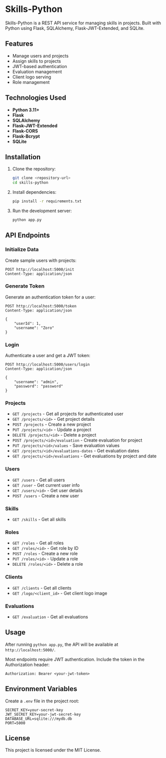 # Skills-Python

Skills-Python is a REST API service for managing skills in projects. Built with Python using Flask, SQLAlchemy, Flask-JWT-Extended, and SQLite.

## Features

- Manage users and projects
- Assign skills to projects
- JWT-based authentication
- Evaluation management
- Client logo serving
- Role management

## Technologies Used

- **Python 3.11+**
- **Flask**
- **SQLAlchemy**
- **Flask-JWT-Extended**
- **Flask-CORS**
- **Flask-Bcrypt**
- **SQLite**

## Installation

1. Clone the repository:
   ```sh
   git clone <repository-url>
   cd skills-python
   ```
2. Install dependencies:
   ```sh
   pip install -r requirements.txt
   ```
3. Run the development server:
   ```sh
   python app.py
   ```

## API Endpoints

### Initialize Data

Create sample users with projects:

```http
POST http://localhost:5000/init
Content-Type: application/json
```

### Generate Token

Generate an authentication token for a user:

```http
POST http://localhost:5000/token
Content-Type: application/json

{
    "userId": 1,
    "username": "Zoro"
}
```

### Login

Authenticate a user and get a JWT token:

```http
POST http://localhost:5000/users/login
Content-Type: application/json

{
    "username": "admin",
    "password": "password"
}
```

### Projects

- `GET /projects` - Get all projects for authenticated user
- `GET /projects/<id>` - Get project details
- `POST /projects` - Create a new project
- `PUT /projects/<id>` - Update a project
- `DELETE /projects/<id>` - Delete a project
- `POST /projects/<id>/evaluation` - Create evaluation for project
- `PUT /projects/<id>/values` - Save evaluation values
- `GET /projects/<id>/evaluations-dates` - Get evaluation dates
- `GET /projects/<id>/evaluations` - Get evaluations by project and date

### Users

- `GET /users` - Get all users
- `GET /user` - Get current user info
- `GET /users/<id>` - Get user details
- `POST /users` - Create a new user

### Skills

- `GET /skills` - Get all skills

### Roles

- `GET /roles` - Get all roles
- `GET /roles/<id>` - Get role by ID
- `POST /roles` - Create a new role
- `PUT /roles/<id>` - Update a role
- `DELETE /roles/<id>` - Delete a role

### Clients

- `GET /clients` - Get all clients
- `GET /logo/<client_id>` - Get client logo image

### Evaluations

- `GET /evaluation` - Get all evaluations

## Usage

After running `python app.py`, the API will be available at `http://localhost:5000/`.

Most endpoints require JWT authentication. Include the token in the Authorization header:
```
Authorization: Bearer <your-jwt-token>
```

## Environment Variables

Create a `.env` file in the project root:

```
SECRET_KEY=your-secret-key
JWT_SECRET_KEY=your-jwt-secret-key
DATABASE_URL=sqlite:///mydb.db
PORT=5000
```

## License

This project is licensed under the MIT License.
